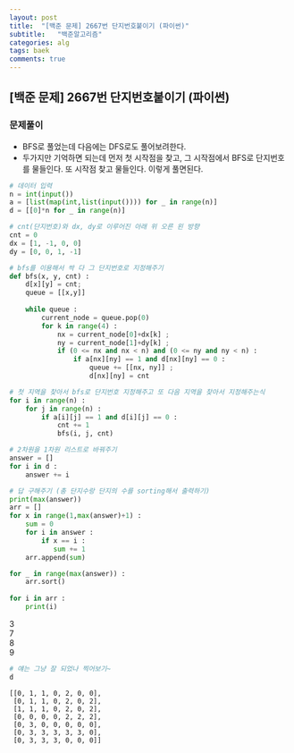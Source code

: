 ```yaml
---
layout: post
title:  "[백준 문제] 2667번 단지번호붙이기 (파이썬)"
subtitle:   "백준알고리즘"
categories: alg
tags: baek
comments: true
---
```


## [백준 문제] 2667번 단지번호붙이기 (파이썬)


### 문제풀이

- BFS로 풀었는데 다음에는 DFS로도 풀어보려한다.
- 두가지만 기억하면 되는데 먼저 첫 시작점을 찾고, 그 시작점에서 BFS로 단지번호를 물들인다. 또 시작점 찾고 물들인다. 이렇게 풀면된다.


```python
# 데이터 입력
n = int(input())
a = [list(map(int,list(input()))) for _ in range(n)]
d = [[0]*n for _ in range(n)]

# cnt(단지번호)와 dx, dy로 이루어진 아래 위 오른 왼 방향
cnt = 0
dx = [1, -1, 0, 0]
dy = [0, 0, 1, -1]

# bfs를 이용해서 싹 다 그 단지번호로 지정해주기
def bfs(x, y, cnt) :
    d[x][y] = cnt;
    queue = [[x,y]]
    
    while queue :
        current_node = queue.pop(0)
        for k in range(4) :
            nx = current_node[0]+dx[k] ;
            ny = current_node[1]+dy[k] ;
            if (0 <= nx and nx < n) and (0 <= ny and ny < n) :
                if a[nx][ny] == 1 and d[nx][ny] == 0 :
                    queue += [[nx, ny]] ;
                    d[nx][ny] = cnt

# 첫 지역을 찾아서 bfs로 단지번호 지정해주고 또 다음 지역을 찾아서 지정해주는식
for i in range(n) :
    for j in range(n) :
        if a[i][j] == 1 and d[i][j] == 0 :
            cnt += 1
            bfs(i, j, cnt)

# 2차원을 1차원 리스트로 바꿔주기
answer = []
for i in d :
    answer += i

# 답 구해주기 (총 단지수랑 단지의 수를 sorting해서 출력하기)
print(max(answer))
arr = []
for x in range(1,max(answer)+1) :
    sum = 0
    for i in answer :
        if x == i :
           sum += 1
    arr.append(sum)

for _ in range(max(answer)) :
    arr.sort()
    
for i in arr :
    print(i)
```

3  
7  
8  
9  


```python
# 얘는 그냥 잘 되었나 찍어보기~
d
```




    [[0, 1, 1, 0, 2, 0, 0],
     [0, 1, 1, 0, 2, 0, 2],
     [1, 1, 1, 0, 2, 0, 2],
     [0, 0, 0, 0, 2, 2, 2],
     [0, 3, 0, 0, 0, 0, 0],
     [0, 3, 3, 3, 3, 3, 0],
     [0, 3, 3, 3, 0, 0, 0]]


